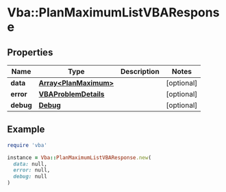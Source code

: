 # Vba::PlanMaximumListVBAResponse

## Properties

| Name | Type | Description | Notes |
| ---- | ---- | ----------- | ----- |
| **data** | [**Array&lt;PlanMaximum&gt;**](PlanMaximum.md) |  | [optional] |
| **error** | [**VBAProblemDetails**](VBAProblemDetails.md) |  | [optional] |
| **debug** | [**Debug**](Debug.md) |  | [optional] |

## Example

```ruby
require 'vba'

instance = Vba::PlanMaximumListVBAResponse.new(
  data: null,
  error: null,
  debug: null
)
```

